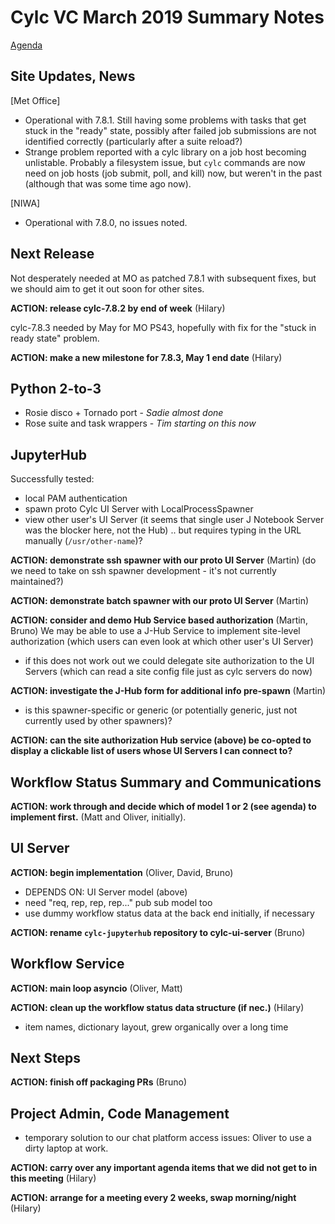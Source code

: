 # Cylc VC March 2019 Summary Notes

[Agenda](vc-march-2019-agenda.md)

## Site Updates, News

[Met Office]
- Operational with 7.8.1. Still having some problems with tasks that get
stuck in the "ready" state, possibly after failed job submissions are
not identified correctly (particularly after a suite reload?) 
- Strange problem reported with a cylc library on a job host becoming
unlistable. Probably a filesystem issue, but `cylc` commands are now
need on job hosts (job submit, poll, and kill) now, but weren't in the past (although that was some time ago now).

[NIWA]
- Operational with 7.8.0, no issues noted.

## Next Release

Not desperately needed at MO as patched 7.8.1 with subsequent fixes, but we
should aim to get it out soon for other sites.

**ACTION: release cylc-7.8.2 by end of week** (Hilary)

cylc-7.8.3 needed by May for MO PS43, hopefully with fix for the "stuck in
ready state" problem.

**ACTION: make a new milestone for 7.8.3, May 1 end date** (Hilary)

## Python 2-to-3

- Rosie disco + Tornado port - *Sadie almost done*
- Rose suite and task wrappers - *Tim starting on this now*

## JupyterHub

Successfully tested:
 - local PAM authentication
 - spawn proto Cylc UI Server with LocalProcessSpawner
 - view other user's UI Server (it seems that single user J Notebook Server
   was the blocker here, not the Hub) .. but requires typing in the URL
   manually (`/usr/other-name`)?

**ACTION: demonstrate ssh spawner with our proto UI Server** (Martin)
(do we need to take on ssh spawner development - it's not currently maintained?)

**ACTION: demonstrate batch spawner with our proto UI Server** (Martin) 

**ACTION: consider and demo Hub Service based authorization** (Martin, Bruno)
We may be able to use a J-Hub Service to implement site-level authorization
(which users can even look at which other user's UI Server)
- if this does not work out we could delegate site authorization to the UI
    Servers (which can read a site config file just as cylc servers do now)

**ACTION: investigate the J-Hub form for additional info pre-spawn** (Martin) 
- is this spawner-specific or generic (or potentially generic, just not
  currently used by other spawners)?

**ACTION: can the site authorization Hub service (above) be co-opted to display
a clickable list of users whose UI Servers I can connect to?**

## Workflow Status Summary and Communications

**ACTION: work through and decide which of model 1 or 2 (see agenda) to
implement first.** (Matt and Oliver, initially).

## UI Server

**ACTION: begin implementation** (Oliver, David, Bruno)
- DEPENDS ON: UI Server model (above)
- need "req, rep, rep, rep..." pub sub model too
- use dummy workflow status data at the back end initially, if necessary

**ACTION: rename `cylc-jupyterhub` repository to cylc-ui-server** (Bruno)

## Workflow Service

**ACTION: main loop asyncio** (Oliver, Matt)

**ACTION: clean up the workflow status data structure (if nec.)** (Hilary)
- item names, dictionary layout, grew organically over a long time

## Next Steps

**ACTION: finish off packaging PRs** (Bruno)

## Project Admin, Code Management

- temporary solution to our chat platform access issues: Oliver to use a dirty
  laptop at work.

**ACTION: carry over any important agenda items that we did not get to in this
meeting** (Hilary)

**ACTION: arrange for a meeting every 2 weeks, swap morning/night** (Hilary)
